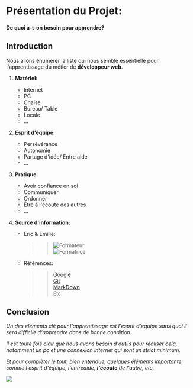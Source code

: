 
# __Présentation du Projet:__


#### De quoi a-t-on besoin pour apprendre?


## __Introduction__

Nous allons énumèrer la liste qui nous semble essentielle pour l'apprentissage du métier de **développeur web**.


1. __Matériel:__
		
	* Internet
	* PC
	* Chaise
	* Bureau/ Table
	* Locale
	* ...


2. __Esprit d'équipe:__

	* Persévérance
	* Autonomie
	* Partage d'idée/ Entre aide
	* ...


3. __Pratique:__

	* Avoir confiance en soi
	* Communiquer
	* Ordonner
	* Être à l'écoute des autres
	* ...


4. __Source d'information:__

	* Eric & Emilie: <br/>
		>> ![Formateur](/home/user/Downloads/nad.png) <br/>
		>> ![Formatrice]() <br/>
	* Références: <br/>
		>> [Google](https://www.google.be) <br/>
		>> [Git](https://github.com/) <br/>
		>> [MarkDown](https://guides.github.com/pdfs/markdown-cheatsheet-online.pdf) <br/>
		>> Etc <br/>		
		
## __Conclusion__

_Un des éléments clé pour l'apprentissage est l'esprit d'équipe sans quoi il sera difficile d'apprendre dans de bonne condition._

*Il est toute fois clair que nous avons besoin d'outils pour réaliser cela, notamment un pc et une connexion internet qui sont un strict minimum.*

_Et pour complèter le tout, bien entendue, quelques éléments importante, comme l'esprit d'équipe, l'entreaide, **l'écoute** de l'autre, etc._

![](http://images.forum-auto.com/mesimages/659979/adiieu.gif)




